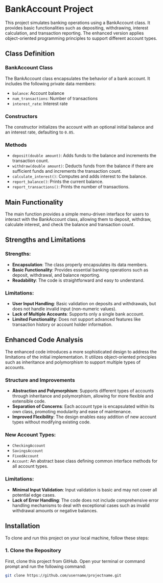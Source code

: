 # BankAccount Project

This project simulates banking operations using a BankAccount class. It provides basic functionalities such as depositing, withdrawing, interest calculation, and transaction reporting. The enhanced version applies object-oriented programming principles to support different account types.

## Class Definition

### BankAccount Class

The BankAccount class encapsulates the behavior of a bank account. It includes the following private data members:
- `balance`: Account balance
- `num_transactions`: Number of transactions
- `interest_rate`: Interest rate

### Constructors

The constructor initializes the account with an optional initial balance and an interest rate, defaulting to `0.05`.

### Methods

- `deposit(double amount)`: Adds funds to the balance and increments the transaction count.
- `withdraw(double amount)`: Deducts funds from the balance if there are sufficient funds and increments the transaction count.
- `calculate_interest()`: Computes and adds interest to the balance.
- `report_balance()`: Prints the current balance.
- `report_transactions()`: Prints the number of transactions.

## Main Functionality

The main function provides a simple menu-driven interface for users to interact with the BankAccount class, allowing them to deposit, withdraw, calculate interest, and check the balance and transaction count.

## Strengths and Limitations

### Strengths:
- **Encapsulation**: The class properly encapsulates its data members.
- **Basic Functionality**: Provides essential banking operations such as deposit, withdrawal, and balance reporting.
- **Readability**: The code is straightforward and easy to understand.

### Limitations:
- **User Input Handling**: Basic validation on deposits and withdrawals, but does not handle invalid input (non-numeric values).
- **Lack of Multiple Accounts**: Supports only a single bank account.
- **Limited Functionality**: Does not support advanced features like transaction history or account holder information.

## Enhanced Code Analysis

The enhanced code introduces a more sophisticated design to address the limitations of the initial implementation. It utilizes object-oriented principles such as inheritance and polymorphism to support multiple types of accounts.

### Structure and Improvements

- **Abstraction and Polymorphism**: Supports different types of accounts through inheritance and polymorphism, allowing for more flexible and extensible code.
- **Separation of Concerns**: Each account type is encapsulated within its own class, promoting modularity and ease of maintenance.
- **Improved Flexibility**: The design enables easy addition of new account types without modifying existing code.

### New Account Types:
- `CheckingAccount`
- `SavingsAccount`
- `FixedAccount`
- `Account`: An abstract base class defining common interface methods for all account types.

### Limitations:
- **Minimal Input Validation**: Input validation is basic and may not cover all potential edge cases.
- **Lack of Error Handling**: The code does not include comprehensive error handling mechanisms to deal with exceptional cases such as invalid withdrawal amounts or negative balances.

## Installation

To clone and run this project on your local machine, follow these steps:

### 1. Clone the Repository

First, clone this project from GitHub. Open your terminal or command prompt and run the following command:

```bash
git clone https://github.com/username/projectname.git


